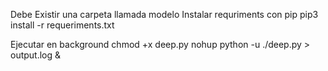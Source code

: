 
Debe Existir una carpeta llamada modelo
Instalar requriments con pip 
pip3 install -r requeriments.txt

Ejecutar en background
chmod +x deep.py
nohup python -u ./deep.py > output.log &